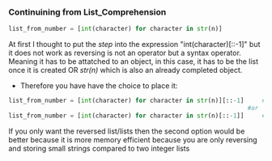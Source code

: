 ### Continuining from List_Comprehension
```Python
list_from_number = [int(character) for character in str(n)]
```
At first I thought to put the *step* into the expression "int(character)[::-1]" but it does not work as reversing is not an operator but a syntax operator.
Meaning it has to be attatched to an object, in this case, it has to be the list once it is created OR *str(n)* which is also an already completed object.
* Therefore you have have the choice to place it:
```Python
list_from_number = [int(character) for character in str(n)][::-1]     #here
                                                                  #or
list_from_number = [int(character) for character in str(n)[::-1]]     #here
```

If you only want the reversed list/lists then the second option would be better because it is more memory efficient 
because you are only reversing and storing small strings compared to two integer lists

